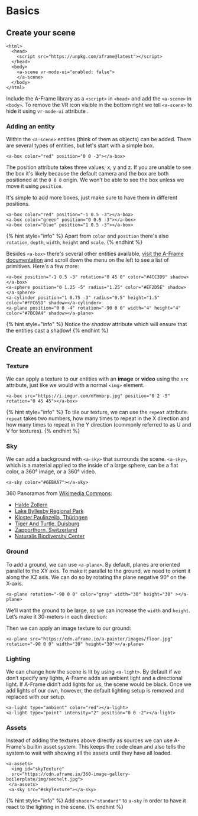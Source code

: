 # Basics

## Create your scene

```markup
<html>
  <head>
    <script src="https://unpkg.com/aframe@latest"></script>
  </head>
  <body>
    <a-scene vr-mode-ui="enabled: false">
    </a-scene>
  </body>
</html>
```

Include the A-Frame library as a `<script>` in  `<head>` and add the `<a-scene>` in  `<body>`. To remove the VR icon visible in the bottom right we tell `<a-scene>` to hide it using `vr-mode-ui` attribute .

### Adding an entity

Within the `<a-scene>` entities \(think of them as objects\) can be added. There are several types of entities, but let's start with a simple box.

```markup
<a-box color="red" position="0 0 -3"></a-box>
```

The position attribute takes three values; x, y and z. If you are unable to see the box it's likely because the default camera and the box are both positioned at the `0 0 0` origin. We won’t be able to see the box unless we move it using `position`. 

It's simple to add more boxes, just make sure to have them in different positions.

```markup
<a-box color="red" position="-1 0.5 -3"></a-box>
<a-box color="green" position="0 0.5 -3"></a-box>
<a-box color="blue" position="1 0.5 -3"></a-box>
```

{% hint style="info" %}
Apart from `color` and `position` there's also `rotation`, `depth`, `width`, `height` and `scale`.
{% endhint %}

Besides `<a-box>` there's several other entities available, [visit the A-Frame documentation](https://aframe.io/docs/0.9.0/introduction/) and scroll down the menu on the left to see a list of primitives. Here's a few more:

```markup
<a-box position="-1 0.5 -3" rotation="0 45 0" color="#4CC3D9" shadow></a-box>
<a-sphere position="0 1.25 -5" radius="1.25" color="#EF2D5E" shadow></a-sphere>
<a-cylinder position="1 0.75 -3" radius="0.5" height="1.5" color="#FFC65D" shadow></a-cylinder>
<a-plane position="0 0 -4" rotation="-90 0 0" width="4" height="4" color="#7BC8A4" shadow></a-plane>
```

{% hint style="info" %}
Notice the _shadow_ attribute which will ensure that the entities cast a shadow!
{% endhint %}

## Create an environment

### Texture

We can apply a texture to our entities with an **image** or **video** using the `src` attribute, just like we would with a normal `<img>` element.

```markup
<a-box src="https://i.imgur.com/mYmmbrp.jpg" position="0 2 -5" rotation="0 45 45"></a-box>
```

{% hint style="info" %}
To tile our texture, we can use the `repeat` attribute. `repeat` takes two numbers, how many times to repeat in the X direction and how many times to repeat in the Y direction \(commonly referred to as U and V for textures\).
{% endhint %}

### Sky

We can add a background with `<a-sky>` that surrounds the scene. `<a-sky>`, which is a material applied to the inside of a large sphere, can be a flat color, a 360° image, or a 360° video.

```markup
<a-sky color="#6EBAA7"></a-sky>
```

360 Panoramas from [Wikimedia Commons](https://commons.wikimedia.org/wiki/Main_Page):

* [Halde Zollern](https://commons.wikimedia.org/wiki/File:Halde_Zollern_Panorama_01.jpg)
* [Lake Byllesby Regional Park](https://commons.wikimedia.org/wiki/File:Lake_Byllesby_Regional_Park_-_360%C2%B0_Equirectangular_Street_View_Photo_%2827332591527%29.jpg)
* [Kloster Paulinzella, Thüringen](https://commons.wikimedia.org/wiki/File:Kloster_Paulinzella,_Th%C3%BCringen,_360x180,_170316,_ako_%281%29.jpg)
* [Tiger And Turtle, Duisburg](https://commons.wikimedia.org/wiki/File:Tiger_And_Turtle_Panorama.jpg)
* [Zapporthorn, Switzerland](https://commons.wikimedia.org/wiki/File:Zapporthorn_Spherical_Panorama.jpg)
* [Naturalis Biodiversity Center](https://commons.wikimedia.org/wiki/File:Naturalis_Biodiversity_Center_-_Museum_-_Exhibition_Primeval_parade_33_-_Overview_room_with_skeletons_-_Panorama_360_3D.jpg)

### Ground

To add a ground, we can use `<a-plane>`. By default, planes are oriented parallel to the XY axis. To make it parallel to the ground, we need to orient it along the XZ axis. We can do so by rotating the plane negative 90° on the X-axis. 

```markup
<a-plane rotation="-90 0 0" color="gray" width="30" height="30" ></a-plane>
```

We’ll want the ground to be large, so we can increase the `width` and `height`. Let’s make it 30-meters in each direction:

Then we can apply an image texture to our ground:

```markup
<a-plane src="https://cdn.aframe.io/a-painter/images/floor.jpg" rotation="-90 0 0" width="30" height="30"></a-plane>
```

### Lighting

We can change how the scene is lit by using `<a-light>`. By default if we don’t specify any lights, A-Frame adds an ambient light and a directional light. If A-Frame didn’t add lights for us, the scene would be black. Once we add lights of our own, however, the default lighting setup is removed and replaced with our setup.

```markup
<a-light type="ambient" color="red"></a-light>
<a-light type="point" intensity="2" position="0 0 -2"></a-light>
```

### Assets

Instead of adding the textures above directly as sources we can use A-Frame's builtin asset system. This keeps the code clean and also tells the system to wait with showing all the assets until they have all loaded.

```markup
<a-assets>
  <img id="skyTexture"
  src="https://cdn.aframe.io/360-image-gallery-boilerplate/img/sechelt.jpg">
 </a-assets>
 <a-sky src="#skyTexture"></a-sky>
```

{% hint style="info" %}
Add `shader="standard"` to `a-sky` in order to have it react to the lighting in the scene.
{% endhint %}


